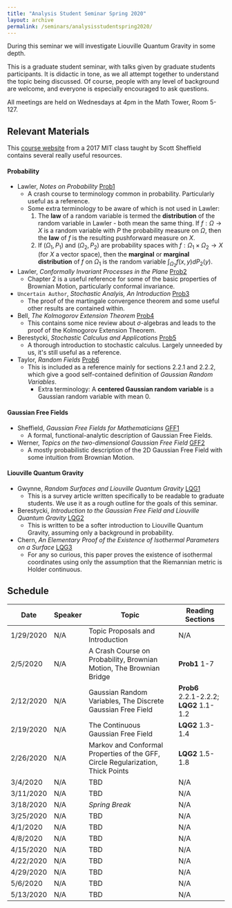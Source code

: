 ```yaml
---
title: "Analysis Student Seminar Spring 2020"
layout: archive
permalink: /seminars/analysisstudentspring2020/
---
```


During this seminar we will investigate Liouville Quantum Gravity in some depth.  

This is a graduate student seminar, with talks given by graduate students participants.  It is didactic in tone, as we all attempt together to understand the topic being discussed.  Of course, people with any level of background are welcome, and everyone is especially encouraged to ask questions.

All meetings are held on Wednesdays at 4pm in the Math Tower, Room 5-127.

## Relevant Materials

This [course website](http://math.mit.edu/~sheffield/fall2017math177.html) from a 2017 MIT class taught by Scott Sheffield contains several really useful resources.

#### Probability

  * Lawler, _Notes on Probability_ [Prob1](http://www.math.uchicago.edu/~lawler/probnotes.pdf)
    * A crash course to terminology common in probability.  Particularly useful as a reference.
    * Some extra terminology to be aware of which is not used in Lawler:
      1. The **law** of a random variable is termed the **distribution** of the random variable in Lawler - both mean the same thing.  If $f: \Omega \to X$ is a random variable with $P$ the probability measure on $\Omega$, then the **law** of $f$ is the resulting pushforward measure on $X$.
      2. If $(\Omega_1, P_1)$ and $(\Omega_2, P_2)$ are probability spaces with $f: \Omega_1 \times \Omega_2 \to X$ (for $X$ a vector space), then the **marginal** or **marginal distribution** of $f$ on $\Omega_1$ is the random variable $\int_{\Omega_2} f(x,y) dP_2(y)$.
  * Lawler, _Conformally Invariant Processes in the Plane_ [Prob2](http://users.ictp.it/~pub_off/lectures/lns017/Lawler/Lawler.pdf)
    * Chapter 2 is a useful reference for some of the basic properties of Brownian Motion, particularly conformal invariance.
  * `Uncertain Author`, _Stochastic Analyis, An Introduction_ [Prob3](http://math.tkk.fi/teaching/stokanal/lecture3.pdf)
    * The proof of the martingale convergence theorem and some useful other results are contained within.
  * Bell, _The Kolmogorov Extension Theorem_ [Prob4](http://individual.utoronto.ca/jordanbell/notes/kolmogorov.pdf)
    * This contains some nice review about $\sigma$-algebras and leads to the proof of the Kolmogorov Extension Theorem.
  * Berestycki, _Stochastic Calculus and Applications_ [Prob5](http://www.statslab.cam.ac.uk/~beresty/teach/sc3.pdf)
    * A thorough introduction to stochastic calculus.  Largely unneeded by us, it's still useful as a reference.
  * Taylor, _Random Fields_ [Prob6](http://statweb.stanford.edu/~jtaylo/courses/stats352/notes/random_fields.pdf)
    * This is included as a reference mainly for sections 2.2.1 and 2.2.2, which give a good self-contained definition of _Gaussian Random Variables_.
      * Extra terminology: A **centered Gaussian random variable** is a Gaussian random variable with mean 0.

#### Gaussian Free Fields

  * Sheffield, _Gaussian Free Fields for Mathematicians_ [GFF1](https://arxiv.org/abs/math/0312099)
    * A formal, functional-analytic description of Gaussian Free Fields.
  * Werner, _Topics on the two-dimensional Gaussian Free Field_ [GFF2](https://pdfs.semanticscholar.org/2607/b47d11a2b1758063795bb33348d9f963011d.pdf)
    * A mostly probabilistic description of the 2D Gaussian Free Field with some intuition from Brownian Motion.

#### Liouville Quantum Gravity

  * Gwynne, _Random Surfaces and Liouville Quantum Gravity_ [LQG1](https://arxiv.org/abs/1908.05573)
    * This is a survey article written specifically to be readable to graduate students.  We use it as a rough outline for the goals of this seminar.
  * Berestycki, _Introduction to the Gaussian Free Field and Liouville Quantum Gravity_ [LQG2](http://www.statslab.cam.ac.uk/~beresty/Articles/oxford4.pdf)
    * This is written to be a softer introduction to Liouville Quantum Gravity, assuming only a background in probability.
  * Chern, _An Elementary Proof of the Existence of Isothermal Parameters on a Surface_ [LQG3](https://www.jstor.org/stable/2032933)
    * For any so curious, this paper proves the existence of isothermal coordinates using only the assumption that the Riemannian metric is Holder continuous.
  


## Schedule

| Date   | Speaker   | Topic      | Reading Sections |
| ----- | -------------------- | ------------------------------------------------------------ | -------------- |
| 1/29/2020  | N/A    | Topic Proposals and Introduction | N/A |
| 2/5/2020   | N/A    | A Crash Course on Probability, Brownian Motion, The Brownian Bridge | **Prob1** 1-7 |
| 2/12/2020  | N/A    | Gaussian Random Variables, The Discrete Gaussian Free Field | **Prob6** 2.2.1-2.2.2; **LQG2** 1.1-1.2 |
| 2/19/2020  | N/A    | The Continuous Gaussian Free Field | **LQG2** 1.3-1.4 |
| 2/26/2020  | N/A    | Markov and Conformal Properties of the GFF, Circle Regularization, Thick Points | **LQG2** 1.5-1.8 |
| 3/4/2020   | N/A    | TBD | N/A |
| 3/11/2020  | N/A    | TBD | N/A |
| 3/18/2020  | N/A    | _Spring Break_ | N/A |
| 3/25/2020  | N/A    | TBD | N/A |
| 4/1/2020   | N/A    | TBD | N/A |
| 4/8/2020   | N/A    | TBD | N/A |
| 4/15/2020  | N/A    | TBD | N/A |
| 4/22/2020  | N/A    | TBD | N/A |
| 4/29/2020  | N/A    | TBD | N/A |
| 5/6/2020   | N/A    | TBD | N/A |
| 5/13/2020  | N/A    | TBD | N/A |
